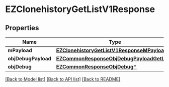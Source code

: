 # EZClonehistoryGetListV1Response

## Properties
Name | Type | Description | Notes
------------ | ------------- | ------------- | -------------
**mPayload** | [**EZClonehistoryGetListV1ResponseMPayload***](EZClonehistoryGetListV1ResponseMPayload.md) |  | 
**objDebugPayload** | [**EZCommonResponseObjDebugPayloadGetList***](EZCommonResponseObjDebugPayloadGetList.md) |  | [optional] 
**objDebug** | [**EZCommonResponseObjDebug***](EZCommonResponseObjDebug.md) |  | [optional] 

[[Back to Model list]](../README.md#documentation-for-models) [[Back to API list]](../README.md#documentation-for-api-endpoints) [[Back to README]](../README.md)


